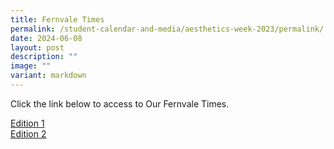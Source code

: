 ```yaml
---
title: Fernvale Times
permalink: /student-calendar-and-media/aesthetics-week-2023/permalink/
date: 2024-06-08
layout: post
description: ""
image: ""
variant: markdown
---
```

Click the link below to access to Our Fernvale Times.

<a target="_blank" href="https://www.fernvalepri.moe.edu.sg/files/FernvaleTimes_Term1_new.pdf">Edition 1</a><br>
<a target="_blank" href="https://www.fernvalepri.moe.edu.sg/files/FVTimes_T2.pdf">Edition 2</a>